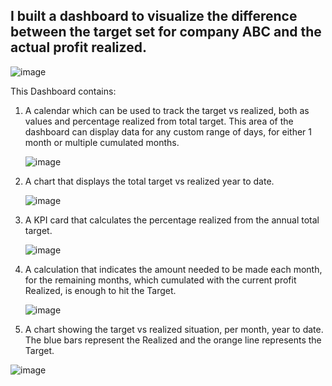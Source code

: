 I built a dashboard to visualize the difference between the target set for company ABC and the actual profit realized.
---
![image](https://github.com/razvansperila/Excel-Target_vs_Realized/blob/main/dashboard.png)

This Dashboard contains:

1. A calendar which can be used to track the target vs realized, both as values and percentage realized from total target. This area of the dashboard can display data for any custom range of days, for either 1 month or multiple cumulated months.
   
   ![image](https://github.com/razvansperila/Excel-Target_vs_Realized/blob/main/1.png)


2. A chart that displays the total target vs realized year to date.

   ![image](https://github.com/razvansperila/Excel-Target_vs_Realized/blob/main/2.png)


3. A KPI card that calculates the percentage realized from the annual total target.

   ![image](https://github.com/razvansperila/Excel-Target_vs_Realized/blob/main/3.png)


4. A calculation that indicates the amount needed to be made each month, for the remaining months, which cumulated with the current profit Realized, is enough to hit the Target.
   
   ![image](https://github.com/razvansperila/Excel-Target_vs_Realized/blob/main/4.png)


6. A chart showing the target vs realized situation, per month, year to date. The blue bars represent the Realized and the orange line represents the Target.
      
  ![image](https://github.com/razvansperila/Excel-Target_vs_Realized/blob/main/5.png)
